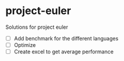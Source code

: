 # project-euler
Solutions for project euler


- [ ] Add benchmark for the different languages
- [ ] Optimize
- [ ] Create excel to get average performance